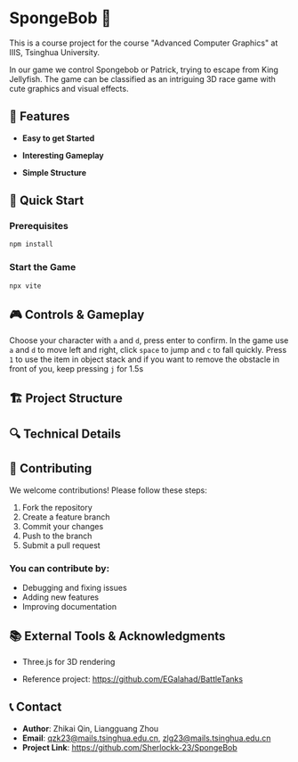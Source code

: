 ﻿# SpongeBob 🪼


This is a course project for the course "Advanced Computer Graphics" at IIIS, Tsinghua University.

In our game we control Spongebob or Patrick, trying to escape from King Jellyfish. The game can be classified as an intriguing 3D race
game with cute graphics and visual effects.


## 🌟 Features

- **Easy to get Started**

- **Interesting Gameplay**

- **Simple Structure**

## 🚀 Quick Start

### Prerequisites

```bash
npm install
```

### Start the Game

```bash
npx vite
```

## 🎮 Controls & Gameplay

Choose your character with `a` and `d`, press enter to confirm.
In the game use `a` and `d` to move left and right, click `space` to jump and `c` to fall quickly.
Press `1` to use the item in object stack and if you want to remove the obstacle in front of you, keep pressing `j` for 1.5s

## 🏗 Project Structure



## 🔍 Technical Details



## 🤝 Contributing

We welcome contributions! Please follow these steps:

1. Fork the repository
2. Create a feature branch
3. Commit your changes
4. Push to the branch
5. Submit a pull request

### You can contribute by:

- Debugging and fixing issues
- Adding new features
- Improving documentation

## 📚 External Tools & Acknowledgments

-  Three.js for 3D rendering

- Reference project: https://github.com/EGalahad/BattleTanks

## 📞 Contact

- **Author**: Zhikai Qin, Liangguang Zhou
- **Email**: qzk23@mails.tsinghua.edu.cn, zlg23@mails.tsinghua.edu.cn
- **Project Link**: https://github.com/Sherlockk-23/SpongeBob




